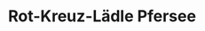 ---
title: "Rot-Kreuz-Lädle Pfersee"
url: /augsburg/rot-kreuz-laedle-pfersee/
shop: Gebrauchtwaren
---
